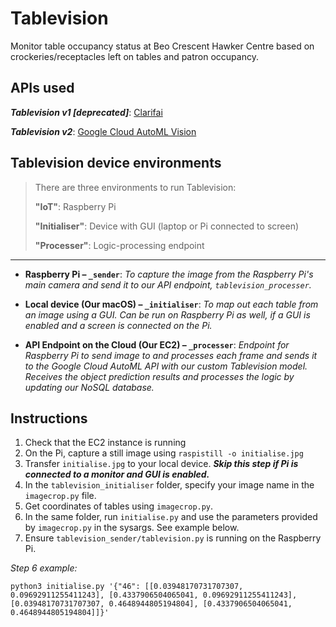 # Tablevision

Monitor table occupancy status at Beo Crescent Hawker Centre based on crockeries/receptacles left on tables and patron occupancy.

## APIs used

**_Tablevision v1 [deprecated]_**: [Clarifai](https://www.clarifai.com)

**_Tablevision v2_**: [Google Cloud AutoML Vision](https://cloud.google.com/vision/automl/docs/tutorial)

## Tablevision device environments

> There are three environments to run Tablevision:
> 
> **"IoT"**: Raspberry Pi
> 
> **"Initialiser"**: Device with GUI (laptop or Pi connected to screen)
> 
> **"Processer"**: Logic-processing endpoint

-------

- **Raspberry Pi – `_sender`**: _To capture the image from the Raspberry Pi's main camera and send it to our API endpoint, `tablevision_processer`._

- **Local device (Our macOS) – `_initialiser`**: _To map out each table from an image using a GUI. Can be run on Raspberry Pi as well, if a GUI is enabled and a screen is connected on the Pi._

- **API Endpoint on the Cloud (Our EC2) – `_processer`**: _Endpoint for Raspberry Pi to send image to and processes each frame and sends it to the Google Cloud AutoML API with our custom Tablevision model. Receives the object prediction results and processes the logic by updating our NoSQL database._

## Instructions

1. Check that the EC2 instance is running
2. On the Pi, capture a still image using `raspistill -o initialise.jpg`
3. Transfer `initialise.jpg` to your local device. **_Skip this step if Pi is connected to a monitor and GUI is enabled._**
4. In the `tablevision_initialiser` folder, specify your image name in the `imagecrop.py` file.
5. Get coordinates of tables using `imagecrop.py`.
6. In the same folder, run `initialise.py` and use the parameters provided by `imagecrop.py` in the sysargs. See example below.
7. Ensure `tablevision_sender/tablevision.py` is running on the Raspberry Pi.

_Step 6 example:_

```
python3 initialise.py '{"46": [[0.03948170731707307, 0.09692911255411243], [0.4337906504065041, 0.09692911255411243], [0.03948170731707307, 0.4648944805194804], [0.4337906504065041, 0.4648944805194804]]}'
```
